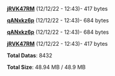 [**jRVK47RM**](/data/jRVK47RM.txt) (12/12/22 - 12:43)- 417 bytes

[**qANxkz6p**](/data/qANxkz6p.txt) (12/12/22 - 12:43)- 684 bytes

[**qANxkz6p**](/data/qANxkz6p.txt) (12/12/22 - 12:43)- 684 bytes

[**jRVK47RM**](/data/jRVK47RM.txt) (12/12/22 - 12:43)- 417 bytes

**Total Datas**: 8432

**Total Size**: 48.94 MB / 48.9 MB